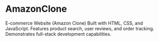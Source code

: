 # AmazonClone
E-commerce Website (Amazon Clone) Built with HTML, CSS, and JavaScript. Features product search, user reviews, and order tracking. Demonstrates full-stack development capabilities.
